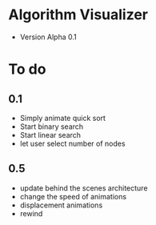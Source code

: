# Algorithm Visualizer

- Version Alpha 0.1

# To do

## 0.1

- Simply animate quick sort
- Start binary search
- Start linear search
- let user select number of nodes

## 0.5

- update behind the scenes architecture
- change the speed of animations
- displacement animations
- rewind


